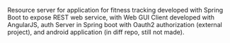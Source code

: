 

Resource server for application for fitness tracking developed with Spring Boot to expose REST web service, with Web GUI Client developed with AngularJS, 
auth Server in Spring boot with Oauth2 authorization (external project), and android application (in diff repo, still not made).
